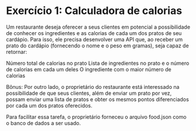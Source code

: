 # Exercício 1: Calculadora de calorias
Um restaurante deseja oferecer a seus clientes em potencial a possibilidade de conhecer os ingredientes e as calorias de cada um dos pratos de seu cardápio. Para isso, ele precisa desenvolver uma API que, ao receber um prato do cardápio (fornecendo o nome e o peso em gramas), seja capaz de retornar:


Número total de calorias no prato
Lista de ingredientes no prato e o número de calorias em cada um deles
O ingrediente com o maior número de calorias

Bônus: Por outro lado, o proprietário do restaurante está interessado na possibilidade de que seus clientes, além de enviar um prato por vez, possam enviar uma lista de pratos e obter os mesmos pontos diferenciados por cada um dos pratos oferecidos.


Para facilitar essa tarefa, o proprietário forneceu o arquivo food.json como o banco de dados a ser usado.

